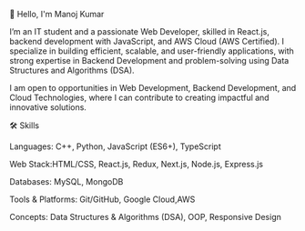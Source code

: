 👋 Hello, I'm Manoj Kumar
 
I’m an IT student and a passionate Web Developer, skilled in React.js, backend development with JavaScript, and AWS Cloud (AWS Certified). I specialize in building efficient, scalable, and user-friendly applications, with strong expertise in Backend Development and problem-solving using Data Structures and Algorithms (DSA).

I am open to opportunities in Web Development, Backend Development, and Cloud Technologies, where I can contribute to creating impactful and innovative solutions.


🛠️ Skills  

Languages: C++, Python, JavaScript (ES6+), TypeScript

Web Stack:HTML/CSS, React.js, Redux, Next.js, Node.js, Express.js

Databases: MySQL, MongoDB

Tools & Platforms: Git/GitHub, Google Cloud,AWS

Concepts: Data Structures & Algorithms (DSA), OOP, Responsive Design 

